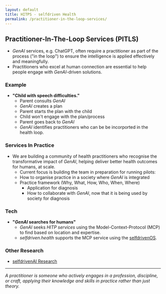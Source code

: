 ```yaml
---
layout: default
title: HITPS - selfdriven Health
permalink: /practitioner-in-the-loop-services/
---
```


## Practitioner-In-The-Loop Services (PITLS)

- *GenAI* services, e.g. ChatGPT, often require a practitioner as part of the process ("in the loop") to ensure the intelligence is applied effectively and meaningfully.
- Practitioners who excel at human connection are essential to help people engage with *GenAI*-driven solutions.

### Example

- **"Child with speech difficulties."**
    - Parent consults *GenAI*
    -  *GenAI* creates a plan
    - Parent starts the plan with the child
    - Child won't engage with the plan/process
    - Parent goes back to  *GenAI*
    -  *GenAI* identifies practitioners who can be be incorported in the health loop.

### Services In Practice

- We are building a community of health practitioners who recognise the transformative impact of *GenAI*, helping deliver better health outcomes for humans, at scale.
    - Current focus is building the team in preparation for running pilots:
    - How to organise practice in a society where *GenAI* is integrated
    - Practice framework (Why, What, How, Who, When, Where)
        - Application for diagnosis
        - How to collaborate with *GenAI*, now that it is being used by society for diagnosis

### Tech
- **"*GenAI* searches for humans"**
    -  *GenAI* seeks *HITP services* using the Model-Context-Protocol (MCP) to find based on location and expertise.
    - *selfdriven.health* supports the MCP service using the [selfdrivenOS](https://github.com/selfdriven-engagement/selfdrivenOS).

### Other Research
- [selfdrivenAI Research](https://selfdriven.ai/research)

---

*A practitioner is someone who actively engages in a profession, discipline, or craft, applying their knowledge and skills in practice rather than just theory.*


